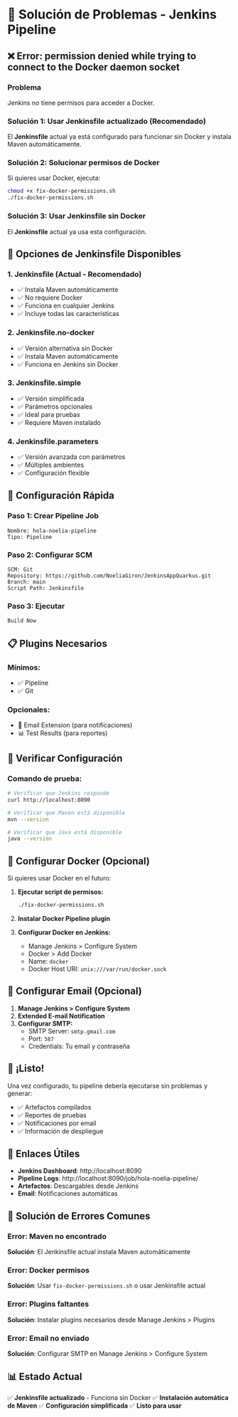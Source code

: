 # 🔧 Solución de Problemas - Jenkins Pipeline

## ❌ Error: permission denied while trying to connect to the Docker daemon socket

### Problema
Jenkins no tiene permisos para acceder a Docker.

### Solución 1: Usar Jenkinsfile actualizado (Recomendado)
El **Jenkinsfile** actual ya está configurado para funcionar sin Docker y instala Maven automáticamente.

### Solución 2: Solucionar permisos de Docker
Si quieres usar Docker, ejecuta:
```bash
chmod +x fix-docker-permissions.sh
./fix-docker-permissions.sh
```

### Solución 3: Usar Jenkinsfile sin Docker
El **Jenkinsfile** actual ya usa esta configuración.

## 🎯 Opciones de Jenkinsfile Disponibles

### 1. Jenkinsfile (Actual - Recomendado)
- ✅ Instala Maven automáticamente
- ✅ No requiere Docker
- ✅ Funciona en cualquier Jenkins
- ✅ Incluye todas las características

### 2. Jenkinsfile.no-docker
- ✅ Versión alternativa sin Docker
- ✅ Instala Maven automáticamente
- ✅ Funciona en Jenkins sin Docker

### 3. Jenkinsfile.simple
- ✅ Versión simplificada
- ✅ Parámetros opcionales
- ✅ Ideal para pruebas
- ✅ Requiere Maven instalado

### 4. Jenkinsfile.parameters
- ✅ Versión avanzada con parámetros
- ✅ Múltiples ambientes
- ✅ Configuración flexible

## 🔧 Configuración Rápida

### Paso 1: Crear Pipeline Job
```
Nombre: hola-noelia-pipeline
Tipo: Pipeline
```

### Paso 2: Configurar SCM
```
SCM: Git
Repository: https://github.com/NoeliaGiron/JenkinsAppQuarkus.git
Branch: main
Script Path: Jenkinsfile
```

### Paso 3: Ejecutar
```
Build Now
```

## 📋 Plugins Necesarios

### Mínimos:
- ✅ Pipeline
- ✅ Git

### Opcionales:
- 📧 Email Extension (para notificaciones)
- 📊 Test Results (para reportes)

## 🚀 Verificar Configuración

### Comando de prueba:
```bash
# Verificar que Jenkins responde
curl http://localhost:8090

# Verificar que Maven está disponible
mvn --version

# Verificar que Java está disponible
java --version
```

## 🐳 Configurar Docker (Opcional)

Si quieres usar Docker en el futuro:

1. **Ejecutar script de permisos:**
   ```bash
   ./fix-docker-permissions.sh
   ```

2. **Instalar Docker Pipeline plugin**

3. **Configurar Docker en Jenkins:**
   - Manage Jenkins > Configure System
   - Docker > Add Docker
   - Name: `docker`
   - Docker Host URI: `unix:///var/run/docker.sock`

## 📧 Configurar Email (Opcional)

1. **Manage Jenkins > Configure System**
2. **Extended E-mail Notification**
3. **Configurar SMTP:**
   - SMTP Server: `smtp.gmail.com`
   - Port: `587`
   - Credentials: Tu email y contraseña

## 🎉 ¡Listo!

Una vez configurado, tu pipeline debería ejecutarse sin problemas y generar:
- ✅ Artefactos compilados
- ✅ Reportes de pruebas
- ✅ Notificaciones por email
- ✅ Información de despliegue

## 🔗 Enlaces Útiles

- **Jenkins Dashboard**: http://localhost:8090
- **Pipeline Logs**: http://localhost:8090/job/hola-noelia-pipeline/
- **Artefactos**: Descargables desde Jenkins
- **Email**: Notificaciones automáticas

## 🚨 Solución de Errores Comunes

### Error: Maven no encontrado
**Solución**: El Jenkinsfile actual instala Maven automáticamente

### Error: Docker permisos
**Solución**: Usar `fix-docker-permissions.sh` o usar Jenkinsfile actual

### Error: Plugins faltantes
**Solución**: Instalar plugins necesarios desde Manage Jenkins > Plugins

### Error: Email no enviado
**Solución**: Configurar SMTP en Manage Jenkins > Configure System

## 📊 Estado Actual

✅ **Jenkinsfile actualizado** - Funciona sin Docker
✅ **Instalación automática de Maven**
✅ **Configuración simplificada**
✅ **Listo para usar** 